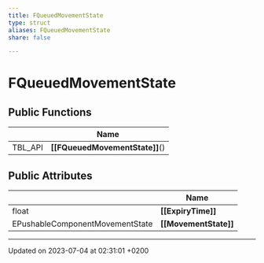 ```yaml
---
title: FQueuedMovementState
type: struct
aliases: FQueuedMovementState
share: false

---
```


# FQueuedMovementState





## Public Functions

|                | Name           |
| -------------- | -------------- |
| TBL_API | **[[FQueuedMovementState]]**() |

## Public Attributes

|                | Name           |
| -------------- | -------------- |
| float | **[[ExpiryTime]]**  |
| EPushableComponentMovementState | **[[MovementState]]**  |

-------------------------------

Updated on 2023-07-04 at 02:31:01 +0200